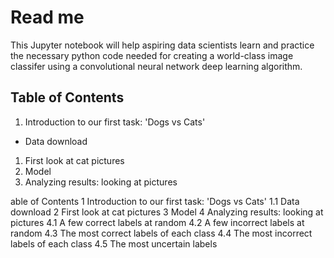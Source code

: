 # Read me
This Jupyter notebook will help aspiring data scientists learn and practice the necessary python code needed for creating a world-class image classifer using a convolutional neural network deep learning algorithm.

## Table of Contents
1. Introduction to our first task: 'Dogs vs Cats'
- Data download
1. First look at cat pictures
1. Model
1. Analyzing results: looking at pictures


able of Contents
1  Introduction to our first task: 'Dogs vs Cats'
1.1  Data download
2  First look at cat pictures
3  Model
4  Analyzing results: looking at pictures
4.1  A few correct labels at random
4.2  A few incorrect labels at random
4.3  The most correct labels of each class
4.4  The most incorrect labels of each class
4.5  The most uncertain labels
